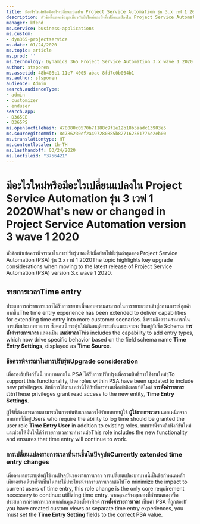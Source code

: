 ```yaml
---
title: มีอะไรใหม่หรือมีอะไรเปลี่ยนแปลงใน Project Service Automation รุ่น 3.x เวฟ 1 2020
description: หัวข้อนี้แสดงข้อมูลเกี่ยวกับสิ่งใหม่และสิ่งที่เปลี่ยนแปลงใน Project Service Automation รุ่น 3 เวฟ 1 2020
manager: kfend
ms.service: business-applications
ms.custom:
- dyn365-projectservice
ms.date: 01/24/2020
ms.topic: article
ms.prod: ''
ms.technology: Dynamics 365 Project Service Automation 3.x wave 1 2020
author: stsporen
ms.assetid: 48b408c1-11e7-4005-abac-8fd7c0b064b1
ms.author: stsporen
audience: Admin
search.audienceType:
- admin
- customizer
- enduser
search.app:
- D365CE
- D365PS
ms.openlocfilehash: 478080c0570b71188c9f1e12b18b5aadc13903e5
ms.sourcegitcommit: 8c786230ef2a497280885b827162561776e2eb00
ms.translationtype: HT
ms.contentlocale: th-TH
ms.lasthandoff: 03/24/2020
ms.locfileid: "3756421"
---
```

# <a name="whats-new-or-changed-in-project-service-automation-version-3-wave-1-2020"></a><span data-ttu-id="c8de8-103">มีอะไรใหม่หรือมีอะไรเปลี่ยนแปลงใน Project Service Automation รุ่น 3 เวฟ 1 2020</span><span class="sxs-lookup"><span data-stu-id="c8de8-103">What's new or changed in Project Service Automation version 3 wave 1 2020</span></span>
<span data-ttu-id="c8de8-104">หัวข้อเน้นข้อควรพิจารณาในการปรับรุ่นของคีย์เมื่อย้ายไปยังรุ่นล่าสุดของ Project Service Automation (PSA) รุ่น 3.x เวฟ 1 2020</span><span class="sxs-lookup"><span data-stu-id="c8de8-104">The topic highlights key upgrade considerations when moving to the latest release of Project Service Automation (PSA) version 3.x wave 1 2020.</span></span>

## <a name="time-entry"></a><span data-ttu-id="c8de8-105">รายการเวลา</span><span class="sxs-lookup"><span data-stu-id="c8de8-105">Time entry</span></span>
<span data-ttu-id="c8de8-106">ประสบการณ์รายการเวลาได้รับการขยายเพื่อมอบความสามารถในการขยายเวลาเข้าสู่สถานการณ์ลูกค้ามากขึ้น</span><span class="sxs-lookup"><span data-stu-id="c8de8-106">The time entry experience has been extended to deliver capabilities for extending time entry into more customer scenarios.</span></span> <span data-ttu-id="c8de8-107">ซึ่งรวมถึงความสามารถในการเพิ่มประเภทรายการ ซึ่งตอนนี้กระตุ้นให้เกิดพฤติกรรมที่เฉพาะเจาะจง ขึ้นอยู่กับชื่อ Schema **การตั้งค่ารายการเวลา** แสดงเป็น **แหล่งเวลา**</span><span class="sxs-lookup"><span data-stu-id="c8de8-107">This includes the capability to add entry types, which now drive specific behavior based on the field schema name **Time Entry Settings**, displayed as **Time Source**.</span></span>

### <a name="upgrade-consideration"></a><span data-ttu-id="c8de8-108">ข้อควรพิจารณาในการปรับรุ่น</span><span class="sxs-lookup"><span data-stu-id="c8de8-108">Upgrade consideration</span></span>
<span data-ttu-id="c8de8-109">เพื่อรองรับฟังก์ชันนี้ บทบาทภายใน PSA ได้รับการปรับปรุงเพื่อรวมสิทธิการใช้งานใหม่ๆ</span><span class="sxs-lookup"><span data-stu-id="c8de8-109">To support this functionality, the roles within PSA have been updated to include new privileges.</span></span> <span data-ttu-id="c8de8-110">สิทธิ์การใช้งานเหล่านี้ให้สิทธิ์การอ่านเพื่อเข้าถึงเอนทิตีใหม่ **การตั้งค่ารายการเวลา**</span><span class="sxs-lookup"><span data-stu-id="c8de8-110">These privileges grant read access to the new entity, **Time Entry Settings**.</span></span>

<span data-ttu-id="c8de8-111">ผู้ใช้ที่ต้องการความสามารถในการบันทึกเวลาควรได้รับบทบาทผู้ใช้ **ผู้ใช้รายการเวลา** นอกเหนือจากบทบาทที่มีอยู่</span><span class="sxs-lookup"><span data-stu-id="c8de8-111">Users who require the ability to log time should be granted the user role **Time Entry User** in addition to existing roles.</span></span> <span data-ttu-id="c8de8-112">บทบาทนี้รวมถึงฟังก์ชันใหม่และช่วยให้มั่นใจได้ว่ารายการเวลาจะทำงานต่อ</span><span class="sxs-lookup"><span data-stu-id="c8de8-112">This role includes the new functionality and ensures that time entry will continue to work.</span></span>

### <a name="currently-extended-time-entry-changes"></a><span data-ttu-id="c8de8-113">การเปลี่ยนแปลงรายการเวลาที่นานขึ้นในปัจจุบัน</span><span class="sxs-lookup"><span data-stu-id="c8de8-113">Currently extended time entry changes</span></span>
<span data-ttu-id="c8de8-114">เพื่อลดผลกระทบต่อผู้ใช้งานปัจจุบันของรายการเวลา การเปลี่ยนแปลงบทบาทนี้เป็นข้อกำหนดหลักเพียงอย่างเดียวที่จำเป็นในการใช้ประโยชน์จากรายการเวลาต่อไป</span><span class="sxs-lookup"><span data-stu-id="c8de8-114">To minimize the impact to current users of time entry, this role change is the only core requirement necessary to continue utilizing time entry.</span></span> <span data-ttu-id="c8de8-115">หากคุณสร้างมุมมองที่กำหนดเองหรือประสบการณ์รายการเวลาแยกกันคุณต้องตั้งค่าฟิลด์ **การตั้งค่ารายการเวลา** เป็นค่า PSA ที่ถูกต้อง</span><span class="sxs-lookup"><span data-stu-id="c8de8-115">If you have created custom views or separate time entry experiences, you must set the **Time Entry Setting** fields to the correct PSA value.</span></span>
